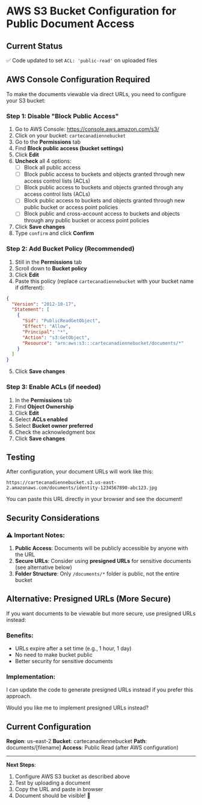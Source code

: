 # AWS S3 Bucket Configuration for Public Document Access

## Current Status

✅ Code updated to set `ACL: 'public-read'` on uploaded files

## AWS Console Configuration Required

To make the documents viewable via direct URLs, you need to configure your S3 bucket:

### Step 1: Disable "Block Public Access"

1. Go to AWS Console: https://console.aws.amazon.com/s3/
2. Click on your bucket: `cartecanadiennebucket`
3. Go to the **Permissions** tab
4. Find **Block public access (bucket settings)**
5. Click **Edit**
6. **Uncheck** all 4 options:
   - ☐ Block all public access
   - ☐ Block public access to buckets and objects granted through new access control lists (ACLs)
   - ☐ Block public access to buckets and objects granted through any access control lists (ACLs)
   - ☐ Block public access to buckets and objects granted through new public bucket or access point policies
   - ☐ Block public and cross-account access to buckets and objects through any public bucket or access point policies
7. Click **Save changes**
8. Type `confirm` and click **Confirm**

### Step 2: Add Bucket Policy (Recommended)

1. Still in the **Permissions** tab
2. Scroll down to **Bucket policy**
3. Click **Edit**
4. Paste this policy (replace `cartecanadiennebucket` with your bucket name if different):

```json
{
  "Version": "2012-10-17",
  "Statement": [
    {
      "Sid": "PublicReadGetObject",
      "Effect": "Allow",
      "Principal": "*",
      "Action": "s3:GetObject",
      "Resource": "arn:aws:s3:::cartecanadiennebucket/documents/*"
    }
  ]
}
```

5. Click **Save changes**

### Step 3: Enable ACLs (if needed)

1. In the **Permissions** tab
2. Find **Object Ownership**
3. Click **Edit**
4. Select **ACLs enabled**
5. Select **Bucket owner preferred**
6. Check the acknowledgment box
7. Click **Save changes**

## Testing

After configuration, your document URLs will work like this:

```
https://cartecanadiennebucket.s3.us-east-2.amazonaws.com/documents/identity-1234567890-abc123.jpg
```

You can paste this URL directly in your browser and see the document!

## Security Considerations

### ⚠️ Important Notes:

1. **Public Access**: Documents will be publicly accessible by anyone with the URL
2. **Secure URLs**: Consider using **presigned URLs** for sensitive documents (see alternative below)
3. **Folder Structure**: Only `/documents/*` folder is public, not the entire bucket

## Alternative: Presigned URLs (More Secure)

If you want documents to be viewable but more secure, use presigned URLs instead:

### Benefits:

- URLs expire after a set time (e.g., 1 hour, 1 day)
- No need to make bucket public
- Better security for sensitive documents

### Implementation:

I can update the code to generate presigned URLs instead if you prefer this approach.

Would you like me to implement presigned URLs instead?

## Current Configuration

**Region**: us-east-2
**Bucket**: cartecanadiennebucket
**Path**: documents/[filename]
**Access**: Public Read (after AWS configuration)

---

**Next Steps**:

1. Configure AWS S3 bucket as described above
2. Test by uploading a document
3. Copy the URL and paste in browser
4. Document should be visible! 🎉
